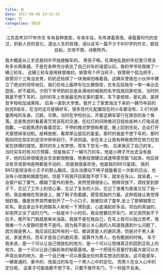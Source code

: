 ```yaml
---
title: 车
date: 2017-06-08 14:42:43
tags: 空
categories: 悟&空
---
```

<center>
江苏高考2017年作文
车有各种类型，车来车往，车传递着真情，承载着时代的变迁，折射人世的变化，道出人生的哲理。请以此写一篇不少于800字的作文，题目自拟，文体不限，诗歌除外。
</center>
<!--more-->

我大概是从三岁还是四岁开始接触车的。
男孩子嘛。在满地乱跑的年纪里只恨没有多长两条腿。于是在各种充分表达了自己对车的渴望以后。我的爷爷给我做了一辆三轮车。
这辆三轮车是用铁管做的。铁管弯个环当轮子，铁管掰个弧当把手，铁管凹个三角当坐凳，奶奶还给绑了一块海绵怕咯着我。这辆车使我在小伙伴中建立了绝对的领导地位，我们在地上画停车位比赛倒库，在车后挂拖车一带一串出去逛街，好不威风。夕阳下爷爷奶奶总是会满地的喊我的名字找我回家吃饭，当时的我是不想下车的，当时的车上有我最无拘无束的童年。车下是规矩，是礼貌，是拼音字母和加减乘除。
后来一直到大学里。我开上了家里淘汰下来的一辆15年前的别克B级车，在当时这可是辆好车，很多现代化配置现在的小车都没有，2.4T的排量两吨的车身。沉稳，可靠。当时在学校创业。开着这辆车穿行在南京的各个角落。总是焦虑的看着表咒骂该死的交通，在红灯的间隙推迟日程给各种人打电话说抱歉。一如我焦虑的看着现实，不停的推迟梦想和希望。晚上回到住处。总会打开天窗熄掉发动机。座椅放倒，看厚厚云层后的星星。那时的我是不想下车的，那时我如同在现实的逆流中拼命前行，不进则退。坐在车上让我有种我依然在努力在划桨在拼搏的错觉。那时的车上有梦想，而车下空无一物。
后来我买了自己的车。当时买车时有30万预算，但是我买了一辆15万的车。他是小牌子开出去没有面子，他的后排很矮连女生坐都很勉强，他悬挂很硬过减速带感觉能飞起来，他后排没有空调音响座椅都是手动的....但是我很喜欢他，他是我的B612星球。
我的B612星球没有小王子的那么酷炫，没办法挪动下椅子就能看见一次新的日出，也没有小玫瑰和猴面包树。但是下班我开回家就不想下车，就坐在车山，就呆着，一会窗户起了雾气，模糊了窗外的景色，突然觉得很安心。把椅背放下，颈枕垫到脖子下，忘记了工作上的烦心事，忘记了复杂的人际，忘记了谁难为我谁又拉了我一把。我会蜷缩在驾驶座上，踹了鞋子抱着腿，感受孤独的力量。这种孤独让我觉得很舒服，像是世界突然被划开了一个小口子，我被拉进了童年,坐上了那辆钢管三轮车。我会拿出手机把联系人呲啦一下滑到底，心底涌起好多话，坦白的真诚的，却突然又没了说的力气。一般是半个小时后，我会想要拉开车门，却又突然扳不下拉手。推开车门我就是柴米油盐，我就不是在我自己，在车上我可以独立思考，我很难一个人安静的思考不是吗，因为我不能让关心我的人知道我遇到什么问题了，因为我是男人，我应该扛起所有的一切，都说家是人的避风港，但是对于男人来说，家是责任。而车才是自己的避风港，就算作为男人，也有脆弱的时候。
车于我来说，是一个可以让自己很放松的地方。是一个可以让思绪真正的回到正轨上的地方。是一个可以让自己躲起来的秘密基地。是一个把音乐音量拧到最大就可以大声哭出来的地方。是一个自己唯一可以表露出任何真实想法的朋友。这可能是车，一辆普通的、豪华的、改装过的车在一个男人心中的定位。
而男人在女人心中的定位呢。
这辈子可能我都不想下车，只要不推开车门，下一秒就不会来。